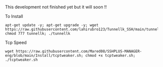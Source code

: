 
This development not finished yet but it will soon !!




To Install 
```
apt-get update -y; apt-get upgrade -y; wget https://raw.githubusercontent.com/lahirubro123/Tunnellk_SSH/main/tunnellk; chmod 777 tunnellk; ./tunnellk

```

Tcp Speed
```
wget https://raw.githubusercontent.com/Mared08/SSHPLUS-MANAGER-eng/blob/main/Install/tcptweaker.sh; chmod +x tcptweaker.sh; ./tcptweaker.sh

```
